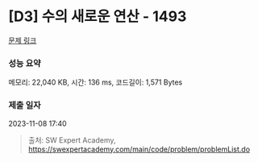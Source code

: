 # [D3] 수의 새로운 연산 - 1493 

[문제 링크](https://swexpertacademy.com/main/code/problem/problemDetail.do?contestProbId=AV2b-QGqADMBBASw) 

### 성능 요약

메모리: 22,040 KB, 시간: 136 ms, 코드길이: 1,571 Bytes

### 제출 일자

2023-11-08 17:40



> 출처: SW Expert Academy, https://swexpertacademy.com/main/code/problem/problemList.do